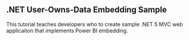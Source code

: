 ## .NET User-Owns-Data Embedding Sample
This tutorial teaches developers who to create sample .NET 5 MVC web applicaiton that implements Power BI embedding. 